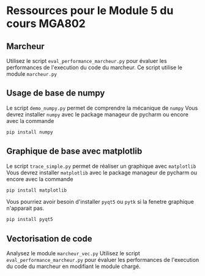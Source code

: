# Ressources pour le Module 5 du cours MGA802

## Marcheur

Utilisez le script `eval_performance_marcheur.py` pour évaluer les performances de l'execution du code du marcheur. 
Ce script utilise le module `marcheur.py`

## Usage de base de numpy

Le script `demo_numpy.py` permet de comprendre la mécanique de `numpy`
Vous devrez installer `numpy` avec le package manageur de pycharm ou encore avec la commande 
```bash
pip install numpy
```

## Graphique de base avec matplotlib

Le script `trace_simple.py` permet de réaliser un graphique avec `matplotlib`
Vous devrez installer `matplotlib` avec le package manageur de pycharm ou encore avec la commande 
```bash
pip install matplotlib
```
Vous pourriez avoir besoin d'installer `pyqt5` ou `pytk` si la fenetre graphique n'apparait pas.
```bash
pip install pyqt5
```

## Vectorisation de code

Analysez le module `marcheur_vec.py`
Utilisez le script `eval_performance_marcheur.py` pour évaluer les performances de l'execution du code du marcheur
en modifiant le module chargé. 

